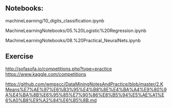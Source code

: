 ## Notebooks:

machineLearning/10_digits_classification.ipynb

MachineLearningNotebooks/05.%20Logistic%20Regression.ipynb

MachineLearningNotebooks/08.%20Practical_NeuralNets.ipynb


## Exercise
http://sofasofa.io/competitions.php?type=practice
https://www.kaggle.com/competitions

https://github.com/wmpscc/DataMiningNotesAndPractice/blob/master/2.KMeans%E7%AE%97%E6%B3%95%E4%B8%8E%E4%BA%A4%E9%80%9A%E4%BA%8B%E6%95%85%E7%90%86%E8%B5%94%E5%AE%A1%E6%A0%B8%E9%A2%84%E6%B5%8B.md